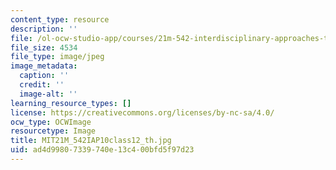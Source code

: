 ```yaml
---
content_type: resource
description: ''
file: /ol-ocw-studio-app/courses/21m-542-interdisciplinary-approaches-to-musical-time-january-iap-2010/ad4d99807339740e13c400bfd5f97d23_MIT21M_542IAP10class12_th.jpg
file_size: 4534
file_type: image/jpeg
image_metadata:
  caption: ''
  credit: ''
  image-alt: ''
learning_resource_types: []
license: https://creativecommons.org/licenses/by-nc-sa/4.0/
ocw_type: OCWImage
resourcetype: Image
title: MIT21M_542IAP10class12_th.jpg
uid: ad4d9980-7339-740e-13c4-00bfd5f97d23
---
```

